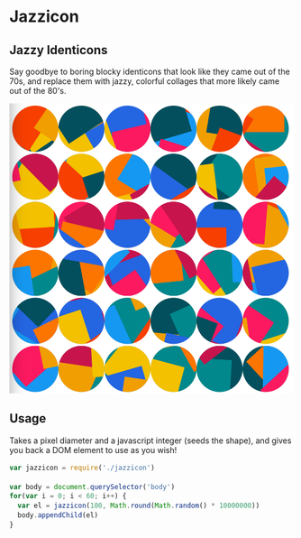 # Jazzicon
## Jazzy Identicons

Say goodbye to boring blocky identicons that look like they came out of the 70s, and replace them with jazzy, colorful collages that more likely came out of the 80's.

![example](./example.png)

## Usage

Takes a pixel diameter and a javascript integer (seeds the shape), and gives you back a DOM element to use as you wish!

```javascript
var jazzicon = require('./jazzicon')

var body = document.querySelector('body')
for(var i = 0; i < 60; i++) {
  var el = jazzicon(100, Math.round(Math.random() * 10000000))
  body.appendChild(el)
}
```
